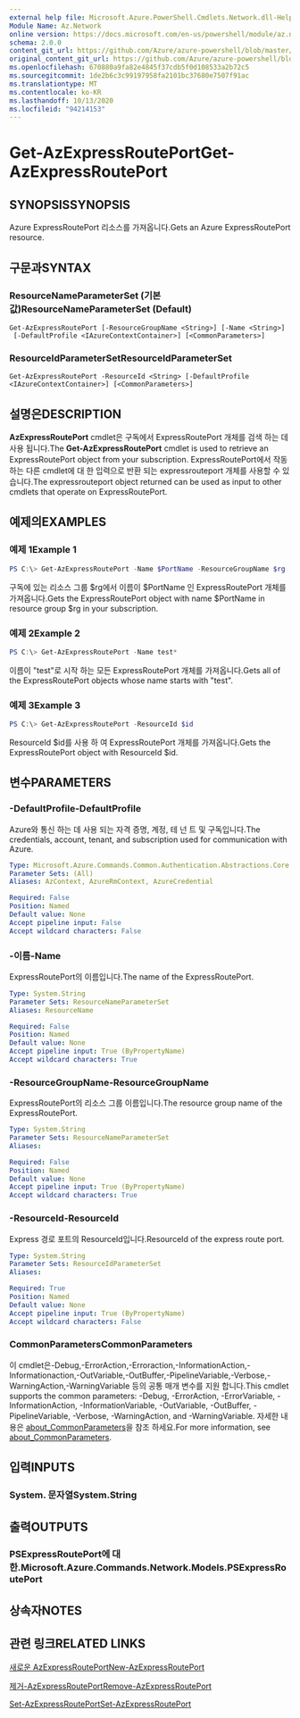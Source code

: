 ```yaml
---
external help file: Microsoft.Azure.PowerShell.Cmdlets.Network.dll-Help.xml
Module Name: Az.Network
online version: https://docs.microsoft.com/en-us/powershell/module/az.network/get-azexpressrouteport
schema: 2.0.0
content_git_url: https://github.com/Azure/azure-powershell/blob/master/src/Network/Network/help/Get-AzExpressRoutePort.md
original_content_git_url: https://github.com/Azure/azure-powershell/blob/master/src/Network/Network/help/Get-AzExpressRoutePort.md
ms.openlocfilehash: 670880a9fa82e4845f37cdb5f0d108533a2b72c5
ms.sourcegitcommit: 1de2b6c3c99197958fa2101bc37680e7507f91ac
ms.translationtype: MT
ms.contentlocale: ko-KR
ms.lasthandoff: 10/13/2020
ms.locfileid: "94214153"
---
```

# <span data-ttu-id="c805b-101">Get-AzExpressRoutePort</span><span class="sxs-lookup"><span data-stu-id="c805b-101">Get-AzExpressRoutePort</span></span>

## <span data-ttu-id="c805b-102">SYNOPSIS</span><span class="sxs-lookup"><span data-stu-id="c805b-102">SYNOPSIS</span></span>
<span data-ttu-id="c805b-103">Azure ExpressRoutePort 리소스를 가져옵니다.</span><span class="sxs-lookup"><span data-stu-id="c805b-103">Gets an Azure ExpressRoutePort resource.</span></span>

## <span data-ttu-id="c805b-104">구문과</span><span class="sxs-lookup"><span data-stu-id="c805b-104">SYNTAX</span></span>

### <span data-ttu-id="c805b-105">ResourceNameParameterSet (기본값)</span><span class="sxs-lookup"><span data-stu-id="c805b-105">ResourceNameParameterSet (Default)</span></span>
```
Get-AzExpressRoutePort [-ResourceGroupName <String>] [-Name <String>]
 [-DefaultProfile <IAzureContextContainer>] [<CommonParameters>]
```

### <span data-ttu-id="c805b-106">ResourceIdParameterSet</span><span class="sxs-lookup"><span data-stu-id="c805b-106">ResourceIdParameterSet</span></span>
```
Get-AzExpressRoutePort -ResourceId <String> [-DefaultProfile <IAzureContextContainer>] [<CommonParameters>]
```

## <span data-ttu-id="c805b-107">설명은</span><span class="sxs-lookup"><span data-stu-id="c805b-107">DESCRIPTION</span></span>
<span data-ttu-id="c805b-108">**AzExpressRoutePort** cmdlet은 구독에서 ExpressRoutePort 개체를 검색 하는 데 사용 됩니다.</span><span class="sxs-lookup"><span data-stu-id="c805b-108">The **Get-AzExpressRoutePort** cmdlet is used to retrieve an ExpressRoutePort object from your subscription.</span></span> <span data-ttu-id="c805b-109">ExpressRoutePort에서 작동 하는 다른 cmdlet에 대 한 입력으로 반환 되는 expressrouteport 개체를 사용할 수 있습니다.</span><span class="sxs-lookup"><span data-stu-id="c805b-109">The expressrouteport object returned can be used as input to other cmdlets that operate on ExpressRoutePort.</span></span>

## <span data-ttu-id="c805b-110">예제의</span><span class="sxs-lookup"><span data-stu-id="c805b-110">EXAMPLES</span></span>

### <span data-ttu-id="c805b-111">예제 1</span><span class="sxs-lookup"><span data-stu-id="c805b-111">Example 1</span></span>
```powershell
PS C:\> Get-AzExpressRoutePort -Name $PortName -ResourceGroupName $rg
```

<span data-ttu-id="c805b-112">구독에 있는 리소스 그룹 $rg에서 이름이 $PortName 인 ExpressRoutePort 개체를 가져옵니다.</span><span class="sxs-lookup"><span data-stu-id="c805b-112">Gets the ExpressRoutePort object with name $PortName in resource group $rg in your subscription.</span></span>

### <span data-ttu-id="c805b-113">예제 2</span><span class="sxs-lookup"><span data-stu-id="c805b-113">Example 2</span></span>
```powershell
PS C:\> Get-AzExpressRoutePort -Name test*
```

<span data-ttu-id="c805b-114">이름이 "test"로 시작 하는 모든 ExpressRoutePort 개체를 가져옵니다.</span><span class="sxs-lookup"><span data-stu-id="c805b-114">Gets all of the ExpressRoutePort objects whose name starts with "test".</span></span>

### <span data-ttu-id="c805b-115">예제 3</span><span class="sxs-lookup"><span data-stu-id="c805b-115">Example 3</span></span>
```powershell
PS C:\> Get-AzExpressRoutePort -ResourceId $id
```

<span data-ttu-id="c805b-116">ResourceId $id를 사용 하 여 ExpressRoutePort 개체를 가져옵니다.</span><span class="sxs-lookup"><span data-stu-id="c805b-116">Gets the ExpressRoutePort object with ResourceId $id.</span></span> 

## <span data-ttu-id="c805b-117">변수</span><span class="sxs-lookup"><span data-stu-id="c805b-117">PARAMETERS</span></span>

### <span data-ttu-id="c805b-118">-DefaultProfile</span><span class="sxs-lookup"><span data-stu-id="c805b-118">-DefaultProfile</span></span>
<span data-ttu-id="c805b-119">Azure와 통신 하는 데 사용 되는 자격 증명, 계정, 테 넌 트 및 구독입니다.</span><span class="sxs-lookup"><span data-stu-id="c805b-119">The credentials, account, tenant, and subscription used for communication with Azure.</span></span>

```yaml
Type: Microsoft.Azure.Commands.Common.Authentication.Abstractions.Core.IAzureContextContainer
Parameter Sets: (All)
Aliases: AzContext, AzureRmContext, AzureCredential

Required: False
Position: Named
Default value: None
Accept pipeline input: False
Accept wildcard characters: False
```

### <span data-ttu-id="c805b-120">-이름</span><span class="sxs-lookup"><span data-stu-id="c805b-120">-Name</span></span>
<span data-ttu-id="c805b-121">ExpressRoutePort의 이름입니다.</span><span class="sxs-lookup"><span data-stu-id="c805b-121">The name of the ExpressRoutePort.</span></span>

```yaml
Type: System.String
Parameter Sets: ResourceNameParameterSet
Aliases: ResourceName

Required: False
Position: Named
Default value: None
Accept pipeline input: True (ByPropertyName)
Accept wildcard characters: True
```

### <span data-ttu-id="c805b-122">-ResourceGroupName</span><span class="sxs-lookup"><span data-stu-id="c805b-122">-ResourceGroupName</span></span>
<span data-ttu-id="c805b-123">ExpressRoutePort의 리소스 그룹 이름입니다.</span><span class="sxs-lookup"><span data-stu-id="c805b-123">The resource group name of the ExpressRoutePort.</span></span>

```yaml
Type: System.String
Parameter Sets: ResourceNameParameterSet
Aliases:

Required: False
Position: Named
Default value: None
Accept pipeline input: True (ByPropertyName)
Accept wildcard characters: True
```

### <span data-ttu-id="c805b-124">-ResourceId</span><span class="sxs-lookup"><span data-stu-id="c805b-124">-ResourceId</span></span>
<span data-ttu-id="c805b-125">Express 경로 포트의 ResourceId입니다.</span><span class="sxs-lookup"><span data-stu-id="c805b-125">ResourceId of the express route port.</span></span>

```yaml
Type: System.String
Parameter Sets: ResourceIdParameterSet
Aliases:

Required: True
Position: Named
Default value: None
Accept pipeline input: True (ByPropertyName)
Accept wildcard characters: False
```

### <span data-ttu-id="c805b-126">CommonParameters</span><span class="sxs-lookup"><span data-stu-id="c805b-126">CommonParameters</span></span>
<span data-ttu-id="c805b-127">이 cmdlet은-Debug,-ErrorAction,-Erroraction,-InformationAction,-Informationaction,-OutVariable,-OutBuffer,-PipelineVariable,-Verbose,-WarningAction,-WarningVariable 등의 공통 매개 변수를 지원 합니다.</span><span class="sxs-lookup"><span data-stu-id="c805b-127">This cmdlet supports the common parameters: -Debug, -ErrorAction, -ErrorVariable, -InformationAction, -InformationVariable, -OutVariable, -OutBuffer, -PipelineVariable, -Verbose, -WarningAction, and -WarningVariable.</span></span> <span data-ttu-id="c805b-128">자세한 내용은 [about_CommonParameters](http://go.microsoft.com/fwlink/?LinkID=113216)을 참조 하세요.</span><span class="sxs-lookup"><span data-stu-id="c805b-128">For more information, see [about_CommonParameters](http://go.microsoft.com/fwlink/?LinkID=113216).</span></span>

## <span data-ttu-id="c805b-129">입력</span><span class="sxs-lookup"><span data-stu-id="c805b-129">INPUTS</span></span>

### <span data-ttu-id="c805b-130">System. 문자열</span><span class="sxs-lookup"><span data-stu-id="c805b-130">System.String</span></span>

## <span data-ttu-id="c805b-131">출력</span><span class="sxs-lookup"><span data-stu-id="c805b-131">OUTPUTS</span></span>

### <span data-ttu-id="c805b-132">PSExpressRoutePort에 대 한.</span><span class="sxs-lookup"><span data-stu-id="c805b-132">Microsoft.Azure.Commands.Network.Models.PSExpressRoutePort</span></span>

## <span data-ttu-id="c805b-133">상속자</span><span class="sxs-lookup"><span data-stu-id="c805b-133">NOTES</span></span>

## <span data-ttu-id="c805b-134">관련 링크</span><span class="sxs-lookup"><span data-stu-id="c805b-134">RELATED LINKS</span></span>

[<span data-ttu-id="c805b-135">새로운 AzExpressRoutePort</span><span class="sxs-lookup"><span data-stu-id="c805b-135">New-AzExpressRoutePort</span></span>](./New-AzExpressRoutePort.md)

[<span data-ttu-id="c805b-136">제거-AzExpressRoutePort</span><span class="sxs-lookup"><span data-stu-id="c805b-136">Remove-AzExpressRoutePort</span></span>](./Remove-AzExpressRoutePort.md)

[<span data-ttu-id="c805b-137">Set-AzExpressRoutePort</span><span class="sxs-lookup"><span data-stu-id="c805b-137">Set-AzExpressRoutePort</span></span>](./Set-AzExpressRoutePort.md)
